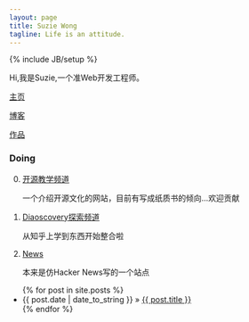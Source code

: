 ```yaml
---
layout: page
title: Suzie Wong
tagline: Life is an attitude.
---
```

{% include JB/setup %}

Hi,我是Suzie,一个准Web开发工程师。

[主页](http://www.imsuzie.com)

[博客](http://blog.imsuzie.com)

[作品](http://work.imsuzie.com)




### Doing

0. [开源教学频道](http://osteach.github.com/)

	一个介绍开源文化的网站，目前有写成纸质书的倾向...欢迎贡献

1. [Diaoscovery探索频道](http://suziewong.github.io/diaoscovery)
    
    从知乎上学到东西开始整合啦

2. [News](http://geek.zjut.com)
	
	本来是仿Hacker News写的一个站点



<ul class="posts">
  {% for post in site.posts %}
    <li><span>{{ post.date | date_to_string }}</span> &raquo; <a href="{{ BASE_PATH }}{{ post.url }}">{{ post.title }}</a></li>
  {% endfor %}
</ul>



